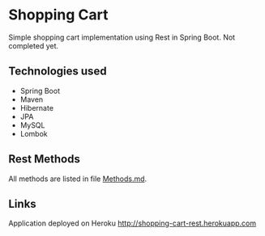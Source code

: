 # Shopping Cart

Simple shopping cart implementation using Rest in Spring Boot. Not completed yet.

## Technologies used
- Spring Boot
- Maven
- Hibernate
- JPA
- MySQL
- Lombok

## Rest Methods
All methods are listed in file [Methods.md](https://github.com/Zugemibo/shopping-cart-rest/blob/master/Methods.md).


## Links
Application deployed on Heroku
http://shopping-cart-rest.herokuapp.com
